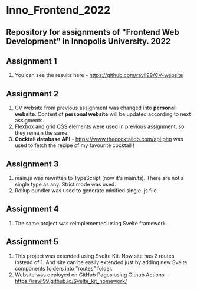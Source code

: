 # Inno_Frontend_2022
## Repository for assignments of "Frontend Web Development" in Innopolis University. 2022

## Assignment 1
1) You can see the results here - https://github.com/ravil99/CV-website

## Assignment 2

1) CV website from previous assignment was changed into **personal website**. Content of **personal website** will be updated according to next assigments. 
2) Flexbox and grid CSS elements were used in previous assignment, so they remain the same.
3) **Cocktail database API** - https://www.thecocktaildb.com/api.php was used to fetch the recipe of my favourite cocktail ! 

## Assignment 3
1) main.js was rewritten to TypeScript (now it's main.ts). There are not a single type as any. Strict mode was used.
2) Rollup bundler was used to generate minified single .js file.

## Assignment 4
1) The same project was reimplemented using Svelte framework.

## Assignment 5
1) This project was extended using Svelte Kit. Now site has 2 routes instead of 1. And site can be easily extended just by adding new Svelte components folders into "routes" folder. 
2) Website was deployed on GitHub Pages using Github Actions - https://ravil99.github.io/Svelte_kit_homework/


